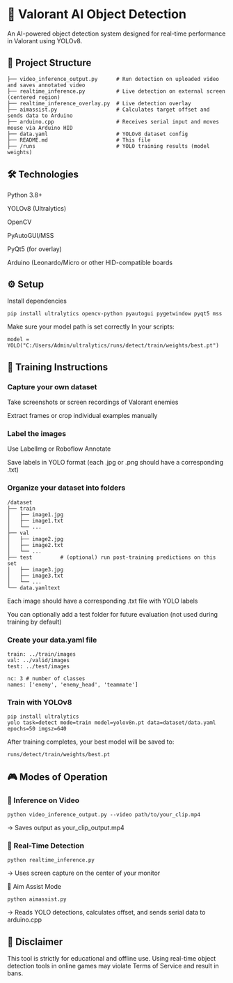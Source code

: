 # 🧠 Valorant AI Object Detection
An AI-powered object detection system designed for real-time performance in Valorant using YOLOv8.

## 📂 Project Structure
```text
├── video_inference_output.py      # Run detection on uploaded video and saves annotated video
├── realtime_inference.py          # Live detection on external screen (centered region)
├── realtime_inference_overlay.py  # Live detection overlay
├── aimassist.py                   # Calculates target offset and sends data to Arduino
├── arduino.cpp                    # Receives serial input and moves mouse via Arduino HID
├── data.yaml                      # YOLOv8 dataset config
├── README.md                      # This file
├── /runs                          # YOLO training results (model weights)
``` 

## 🛠️ Technologies
Python 3.8+

YOLOv8 (Ultralytics)

OpenCV

PyAutoGUI/MSS

PyQt5 (for overlay)

Arduino (Leonardo/Micro or other HID-compatible boards

## ⚙️ Setup
Install dependencies
```text
pip install ultralytics opencv-python pyautogui pygetwindow pyqt5 mss
``` 

Make sure your model path is set correctly
In your scripts:
```text
model = YOLO("C:/Users/Admin/ultralytics/runs/detect/train/weights/best.pt")
```

## 🧪 Training Instructions
### Capture your own dataset

Take screenshots or screen recordings of Valorant enemies

Extract frames or crop individual examples manually

### Label the images

Use LabelImg or Roboflow Annotate

Save labels in YOLO format (each .jpg or .png should have a corresponding .txt)

### Organize your dataset into folders
```text
/dataset
├── train
│   ├── image1.jpg
│   ├── image1.txt
│   └── ...
├── val
│   ├── image2.jpg
│   ├── image2.txt
│   └── ...
├── test         # (optional) run post-training predictions on this set
│   ├── image3.jpg
│   ├── image3.txt
│   └── ...
└── data.yamltext
```
Each image should have a corresponding .txt file with YOLO labels

You can optionally add a test folder for future evaluation (not used during training by default)

### Create your data.yaml file
```text
train: ../train/images
val: ../valid/images
test: ../test/images

nc: 3 # number of classes
names: ['enemy', 'enemy_head', 'teammate']
```
### Train with YOLOv8
```text
pip install ultralytics
yolo task=detect mode=train model=yolov8n.pt data=dataset/data.yaml epochs=50 imgsz=640
```

After training completes, your best model will be saved to:
```text
runs/detect/train/weights/best.pt
```

## 🎮 Modes of Operation

### 🎥 Inference on Video
```text
python video_inference_output.py --video path/to/your_clip.mp4
```
→ Saves output as your_clip_output.mp4

### 🔴 Real-Time Detection
```text
python realtime_inference.py
```
→ Uses screen capture on the center of your monitor

🎯 Aim Assist Mode
```text
python aimassist.py
```
→ Reads YOLO detections, calculates offset, and sends serial data to arduino.cpp

## 🚨 Disclaimer
This tool is strictly for educational and offline use.
Using real-time object detection tools in online games may violate Terms of Service and result in bans.

